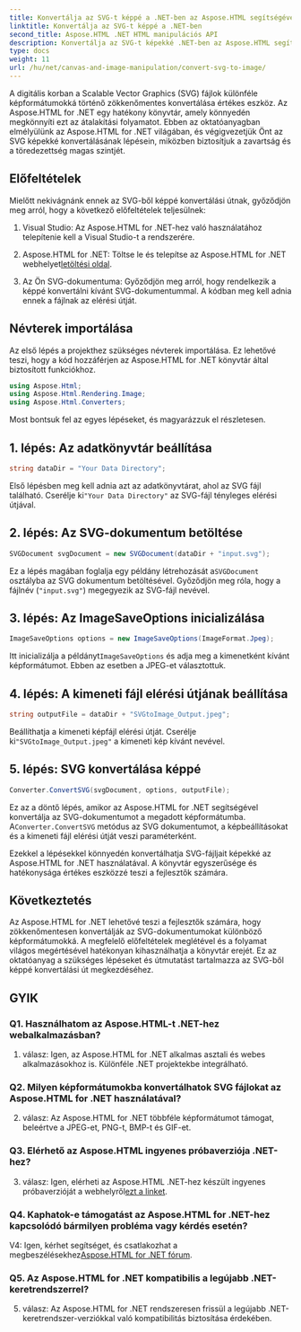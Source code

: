 ```yaml
---
title: Konvertálja az SVG-t képpé a .NET-ben az Aspose.HTML segítségével
linktitle: Konvertálja az SVG-t képpé a .NET-ben
second_title: Aspose.HTML .NET HTML manipulációs API
description: Konvertálja az SVG-t képekké .NET-ben az Aspose.HTML segítségével. Átfogó oktatóanyag fejlesztőknek. Könnyen átalakíthatja az SVG dokumentumokat JPEG, PNG, BMP és GIF formátumokká.
type: docs
weight: 11
url: /hu/net/canvas-and-image-manipulation/convert-svg-to-image/
---
```


A digitális korban a Scalable Vector Graphics (SVG) fájlok különféle képformátumokká történő zökkenőmentes konvertálása értékes eszköz. Az Aspose.HTML for .NET egy hatékony könyvtár, amely könnyedén megkönnyíti ezt az átalakítási folyamatot. Ebben az oktatóanyagban elmélyülünk az Aspose.HTML for .NET világában, és végigvezetjük Önt az SVG képekké konvertálásának lépésein, miközben biztosítjuk a zavartság és a töredezettség magas szintjét.

## Előfeltételek

Mielőtt nekivágnánk ennek az SVG-ből képpé konvertálási útnak, győződjön meg arról, hogy a következő előfeltételek teljesülnek:

1. Visual Studio: Az Aspose.HTML for .NET-hez való használatához telepítenie kell a Visual Studio-t a rendszerére.

2.  Aspose.HTML for .NET: Töltse le és telepítse az Aspose.HTML for .NET webhelyet[letöltési oldal](https://releases.aspose.com/html/net/).

3. Az Ön SVG-dokumentuma: Győződjön meg arról, hogy rendelkezik a képpé konvertálni kívánt SVG-dokumentummal. A kódban meg kell adnia ennek a fájlnak az elérési útját.

## Névterek importálása


Az első lépés a projekthez szükséges névterek importálása. Ez lehetővé teszi, hogy a kód hozzáférjen az Aspose.HTML for .NET könyvtár által biztosított funkciókhoz.

```csharp
using Aspose.Html;
using Aspose.Html.Rendering.Image;
using Aspose.Html.Converters;
```

Most bontsuk fel az egyes lépéseket, és magyarázzuk el részletesen.

## 1. lépés: Az adatkönyvtár beállítása

```csharp
string dataDir = "Your Data Directory";
```

 Első lépésben meg kell adnia azt az adatkönyvtárat, ahol az SVG fájl található. Cserélje ki`"Your Data Directory"` az SVG-fájl tényleges elérési útjával.

## 2. lépés: Az SVG-dokumentum betöltése

```csharp
SVGDocument svgDocument = new SVGDocument(dataDir + "input.svg");
```

 Ez a lépés magában foglalja egy példány létrehozását a`SVGDocument` osztályba az SVG dokumentum betöltésével. Győződjön meg róla, hogy a fájlnév (`"input.svg"`) megegyezik az SVG-fájl nevével.

## 3. lépés: Az ImageSaveOptions inicializálása

```csharp
ImageSaveOptions options = new ImageSaveOptions(ImageFormat.Jpeg);
```

 Itt inicializálja a példányt`ImageSaveOptions` és adja meg a kimenetként kívánt képformátumot. Ebben az esetben a JPEG-et választottuk.

## 4. lépés: A kimeneti fájl elérési útjának beállítása

```csharp
string outputFile = dataDir + "SVGtoImage_Output.jpeg";
```

Beállíthatja a kimeneti képfájl elérési útját. Cserélje ki`"SVGtoImage_Output.jpeg"` a kimeneti kép kívánt nevével.

## 5. lépés: SVG konvertálása képpé

```csharp
Converter.ConvertSVG(svgDocument, options, outputFile);
```

 Ez az a döntő lépés, amikor az Aspose.HTML for .NET segítségével konvertálja az SVG-dokumentumot a megadott képformátumba. A`Converter.ConvertSVG` metódus az SVG dokumentumot, a képbeállításokat és a kimeneti fájl elérési útját veszi paraméterként.

Ezekkel a lépésekkel könnyedén konvertálhatja SVG-fájljait képekké az Aspose.HTML for .NET használatával. A könyvtár egyszerűsége és hatékonysága értékes eszközzé teszi a fejlesztők számára.

## Következtetés

Az Aspose.HTML for .NET lehetővé teszi a fejlesztők számára, hogy zökkenőmentesen konvertálják az SVG-dokumentumokat különböző képformátumokká. A megfelelő előfeltételek meglétével és a folyamat világos megértésével hatékonyan kihasználhatja a könyvtár erejét. Ez az oktatóanyag a szükséges lépéseket és útmutatást tartalmazza az SVG-ből képpé konvertálási út megkezdéséhez.

## GYIK

### Q1. Használhatom az Aspose.HTML-t .NET-hez webalkalmazásban?

1. válasz: Igen, az Aspose.HTML for .NET alkalmas asztali és webes alkalmazásokhoz is. Különféle .NET projektekbe integrálható.

### Q2. Milyen képformátumokba konvertálhatok SVG fájlokat az Aspose.HTML for .NET használatával?

2. válasz: Az Aspose.HTML for .NET többféle képformátumot támogat, beleértve a JPEG-et, PNG-t, BMP-t és GIF-et.

### Q3. Elérhető az Aspose.HTML ingyenes próbaverziója .NET-hez?

 3. válasz: Igen, elérheti az Aspose.HTML .NET-hez készült ingyenes próbaverzióját a webhelyről[ezt a linket](https://releases.aspose.com/).

### Q4. Kaphatok-e támogatást az Aspose.HTML for .NET-hez kapcsolódó bármilyen probléma vagy kérdés esetén?

 V4: Igen, kérhet segítséget, és csatlakozhat a megbeszélésekhez[Aspose.HTML for .NET fórum](https://forum.aspose.com/).

### Q5. Az Aspose.HTML for .NET kompatibilis a legújabb .NET-keretrendszerrel?

5. válasz: Az Aspose.HTML for .NET rendszeresen frissül a legújabb .NET-keretrendszer-verziókkal való kompatibilitás biztosítása érdekében.
